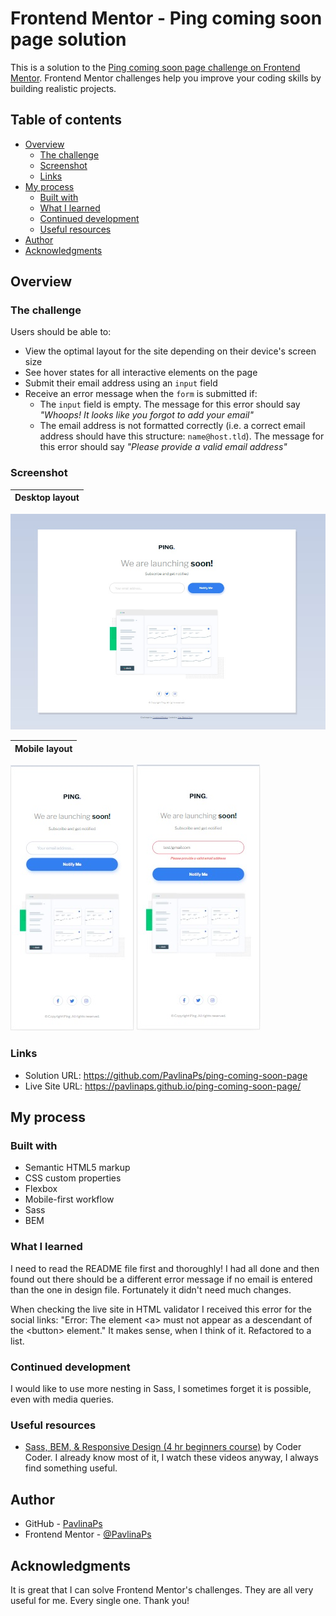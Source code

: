 # Frontend Mentor - Ping coming soon page solution

This is a solution to the [Ping coming soon page challenge on Frontend Mentor](https://www.frontendmentor.io/challenges/ping-single-column-coming-soon-page-5cadd051fec04111f7b848da). Frontend Mentor challenges help you improve your coding skills by building realistic projects. 

## Table of contents

- [Overview](#overview)
  - [The challenge](#the-challenge)
  - [Screenshot](#screenshot)
  - [Links](#links)
- [My process](#my-process)
  - [Built with](#built-with)
  - [What I learned](#what-i-learned)
  - [Continued development](#continued-development)
  - [Useful resources](#useful-resources)
- [Author](#author)
- [Acknowledgments](#acknowledgments)

## Overview

### The challenge

Users should be able to:

- View the optimal layout for the site depending on their device's screen size
- See hover states for all interactive elements on the page
- Submit their email address using an `input` field
- Receive an error message when the `form` is submitted if:
	- The `input` field is empty. The message for this error should say *"Whoops! It looks like you forgot to add your email"*
	- The email address is not formatted correctly (i.e. a correct email address should have this structure: `name@host.tld`). The message for this error should say *"Please provide a valid email address"*

### Screenshot

| Desktop layout |
|:--:|
![Desktop layout](./screenshots/screenshot-desktop.jpg)

| Mobile layout |
|:--:|
![Mobile layout](./screenshots/screenshot-mobile.jpg) ![Mobile layout](./screenshots/screenshot-mobile-error.jpg)

### Links

- Solution URL: https://github.com/PavlinaPs/ping-coming-soon-page
- Live Site URL: https://pavlinaps.github.io/ping-coming-soon-page/

## My process

### Built with

- Semantic HTML5 markup
- CSS custom properties
- Flexbox
- Mobile-first workflow
- Sass
- BEM

### What I learned

I need to read the README file first and thoroughly! I had all done and then found out there should be a different error message if no email is entered than the one in design file. Fortunately it didn't need much changes.

When checking the live site in HTML validator I received this error for the social links:
"Error: The element \<a> must not appear as a descendant of the \<button> element."
It makes sense, when I think of it. Refactored to a list.

### Continued development

I would like to use more nesting in Sass, I sometimes forget it is possible, even with media queries.

### Useful resources

- [Sass, BEM, & Responsive Design (4 hr beginners course)](https://youtu.be/jfMHA8SqUL4?t=1) by Coder Coder. I already know most of it, I watch these videos anyway, I always find something useful. 

## Author

- GitHub - [PavlinaPs](https://github.com/PavlinaPs)
- Frontend Mentor - [@PavlinaPs](https://www.frontendmentor.io/profile/PavlinaPs)

## Acknowledgments

It is great that I can solve Frontend Mentor's challenges. They are all very useful for me. Every single one. Thank you!
